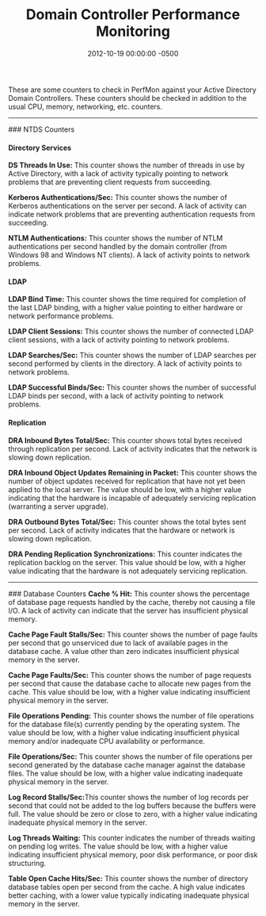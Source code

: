 ﻿---
layout: post
title:  Domain Controller Performance Monitoring
date:   2012-10-19 00:00:00 -0500
categories: IT
---






These are some counters to check in PerfMon against your Active Directory Domain Controllers. These counters should be checked in addition to the usual CPU, memory, networking, etc. counters.
<hr>
### NTDS Counters
<h4>Directory Services</h4>
<b>DS Threads In Use:</b> This counter shows the number of threads in use by Active Directory, with a lack of activity typically pointing to network problems that are preventing client requests from succeeding.

<b>Kerberos Authentications/Sec:</b> This counter shows the number of Kerberos authentications on the server per second. A lack of activity can indicate network problems that are preventing authentication requests from succeeding.

<b>NTLM Authentications:</b> This counter shows the number of NTLM authentications per second handled by the domain controller (from Windows 98 and Windows NT clients). A lack of activity points to network problems.

<h4>LDAP</h4>
<b>LDAP Bind Time:</b> This counter shows the time required for completion of the last LDAP binding, with a higher value pointing to either hardware or network performance problems.

<b>LDAP Client Sessions:</b> This counter shows the number of connected LDAP client sessions, with a lack of activity pointing to network problems.

<b>LDAP Searches/Sec:</b> This counter shows the number of LDAP searches per second performed by clients in the directory. A lack of activity points to network problems.

<b>LDAP Successful Binds/Sec:</b> This counter shows the number of successful LDAP binds per second, with a lack of activity pointing to network problems.

<h4>Replication</h4>
<b>DRA Inbound Bytes Total/Sec:</b> This counter shows total bytes received through replication per second. Lack of activity indicates that the network is slowing down replication.

<b>DRA Inbound Object Updates Remaining in Packet:</b> This counter shows the number of object updates received for replication that have not yet been applied to the local server. The value should be low, with a higher value indicating that the hardware is incapable of adequately servicing replication (warranting a server upgrade).

<b>DRA Outbound Bytes Total/Sec:</b> This counter shows the total bytes sent per second. Lack of activity indicates that the hardware or network is slowing down replication.

<b>DRA Pending Replication Synchronizations:</b> This counter indicates the replication backlog on the server. This value should be low, with a higher value indicating that the hardware is not adequately servicing replication.

<hr>
### Database Counters
<b>Cache % Hit:</b> This counter shows the percentage of database page requests handled by the cache, thereby not causing a file I/O. A lack of activity can indicate that the server has insufficient physical memory.

<b>Cache Page Fault Stalls/Sec:</b> This counter shows the number of page faults per second that go unserviced due to lack of available pages in the database cache. A value other than zero indicates insufficient physical memory in the server.

<b>Cache Page Faults/Sec:</b> This counter shows the number of page requests per second that cause the database cache to allocate new pages from the cache. This value should be low, with a higher value indicating insufficient physical memory in the server.

<b>File Operations Pending:</b> This counter shows the number of file operations for the database file(s) currently pending by the operating system. The value should be low, with a higher value indicating insufficient physical memory and/or inadequate CPU availability or performance.

<b>File Operations/Sec:</b> This counter shows the number of file operations per second generated by the database cache manager against the database files. The value should be low, with a higher value indicating inadequate physical memory in the server.

<b>Log Record Stalls/Sec:</b>This counter shows the number of log records per second that could not be added to the log buffers because the buffers were full. The value should be zero or close to zero, with a higher value indicating inadequate physical memory in the server.

<b>Log Threads Waiting:</b> This counter indicates the number of threads waiting on pending log writes. The value should be low, with a higher value indicating insufficient physical memory, poor disk performance, or poor disk structuring.

<b>Table Open Cache Hits/Sec:</b> This counter shows the number of directory database tables open per second from the cache. A high value indicates better caching, with a lower value typically indicating inadequate physical memory in the server.



